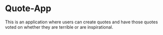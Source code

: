 # Quote-App
This is an application where users can create quotes and have those quotes voted on whether they are terrible or are inspirational. 
